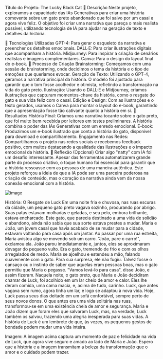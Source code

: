 Título do Projeto: The Lucky Black Cat
📒 Descrição
Neste projeto, exploramos a capacidade das IAs Generativas para criar uma história comovente sobre um gato preto abandonado que foi salvo por um casal e agora vive feliz. O objetivo foi criar uma narrativa que pareça o mais realista possível, utilizando tecnologia de IA para ajudar na geração de texto e detalhes da história.

🤖 Tecnologias Utilizadas
GPT-4: Para gerar o esqueleto da narrativa e preencher os detalhes emocionais.
DALL·E: Para criar ilustrações digitais que acompanham a história.
Midjourney: Para inspirar a criação de cenários realistas e imagens complementares.
Canva: Para o design do layout final do e-book.
🧐 Processo de Criação
Brainstorming: Começamos com uma sessão de brainstorming, onde decidimos o tema da história e o tipo de emoções que queríamos evocar.
Geração de Texto: Utilizando o GPT-4, geramos a narrativa principal da história. O modelo foi ajustado para garantir que o tom fosse acolhedor e otimista, refletindo a transformação na vida do gato preto.
Ilustração: Usando o DALL·E e Midjourney, criamos ilustrações que capturam momentos-chave da história, como o resgate do gato e sua vida feliz com o casal.
Edição e Design: Com as ilustrações e o texto gerados, usamos o Canva para montar o layout do e-book, garantindo que a apresentação fosse tão cativante quanto a história em si.
🚀 Resultados
História Final: Criamos uma narrativa tocante sobre o gato preto, que foi muito bem recebida por leitores em testes preliminares. A história combina o poder das IAs Generativas com um enredo emocional.
E-book: Produzimos um e-book ilustrado que conta a história do gato, disponível para download e compartilhamento.
Engajamento nas Redes: Compartilhamos o projeto nas redes sociais e recebemos feedback positivo, com muitos destacando a qualidade das ilustrações e o impacto emocional da história.
💭 Reflexão (Opcional)
Criar algo "natty" com IA foi um desafio interessante. Apesar das ferramentas automatizarem grande parte do processo criativo, o toque humano foi essencial para garantir que a história ressoasse com as pessoas de uma maneira autêntica. Este projeto reforçou a ideia de que a IA pode ser uma parceira poderosa na criação de conteúdo, mas o coração da narrativa ainda vem da nossa conexão emocional com a história.

![image](https://github.com/user-attachments/assets/68d4c2d5-101c-4295-b303-ea3c7a7db4df)

História: O Resgate de Luck
Em uma noite fria e chuvosa, nas ruas escuras da cidade, um pequeno gato preto vagava sozinho, procurando por abrigo. Suas patas estavam molhadas e geladas, e seu pelo, embora brilhante, estava encharcado. Este gato, que parecia destinado a uma vida de solidão e abandono, ainda não sabia que sua sorte estava prestes a mudar.
Maria e João, um jovem casal que havia acabado de se mudar para a cidade, estavam voltando para casa após um jantar. Ao passar por uma rua estreita, Maria avistou algo se movendo sob um carro. "João, pare o carro!", exclamou ela. João parou imediatamente e, juntos, eles se aproximaram devagar do pequeno vulto. Era o gato, tremendo de frio e com os olhos arregalados de medo.
Maria se ajoelhou e estendeu a mão, falando suavemente com o gato. Para sua surpresa, ele não fugiu. Talvez fosse o cansaço ou o instinto de saber que aquelas eram pessoas boas, mas o gato permitiu que Maria o pegasse. "Vamos levá-lo para casa", disse João, e assim fizeram.
Naquela noite, o gato preto, que Maria e João decidiram chamar de Luck, foi acolhido em um lar cheio de amor e calor. Eles lhe deram comida, uma cama macia, e, acima de tudo, carinho. Luck, que antes vagava sem rumo, agora tinha um lar, e logo se adaptou à nova vida.
Hoje, Luck passa seus dias deitado em um sofá confortável, sempre perto de seus novos donos. O que antes era uma vida solitária nas ruas, transformou-se em uma existência cheia de amor e segurança. Maria e João dizem que foram eles que salvaram Luck, mas, na verdade, Luck também os salvou, trazendo uma alegria inesperada para suas vidas.
A história de Luck é um lembrete de que, às vezes, os pequenos gestos de bondade podem mudar uma vida inteira.

Imagem:
A imagem acima captura um momento de paz e felicidade na vida de Luck, que agora vive seguro e amado ao lado de Maria e João.
Espero que a história e a imagem transmitam a beleza da transformação que o amor e o cuidado podem trazer.
